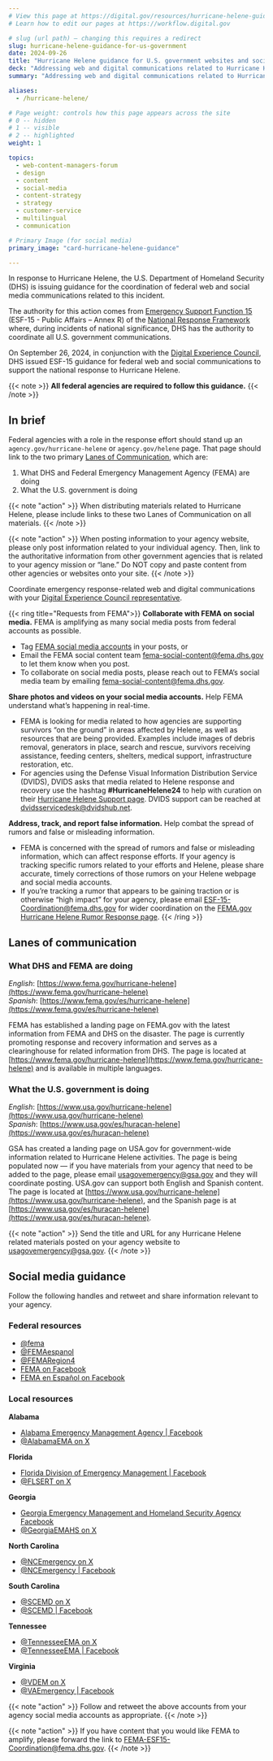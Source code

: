 ```yaml
---
# View this page at https://digital.gov/resources/hurricane-helene-guidance-for-us-government
# Learn how to edit our pages at https://workflow.digital.gov

# slug (url path) — changing this requires a redirect
slug: hurricane-helene-guidance-for-us-government
date: 2024-09-26
title: "Hurricane Helene guidance for U.S. government websites and social media"
deck: "Addressing web and digital communications related to Hurricane Helene"
summary: "Addressing web and digital communications related to Hurricane Helene"

aliases:
  - /hurricane-helene/

# Page weight: controls how this page appears across the site
# 0 -- hidden
# 1 -- visible
# 2 -- highlighted
weight: 1

topics:
  - web-content-managers-forum
  - design
  - content
  - social-media
  - content-strategy
  - strategy
  - customer-service
  - multilingual
  - communication

# Primary Image (for social media)
primary_image: "card-hurricane-helene-guidance"

---
```


In response to Hurricane Helene, the U.S. Department of Homeland Security (DHS) is issuing guidance for the coordination of federal web and social media communications related to this incident.

The authority for this action comes from [Emergency Support Function 15](https://www.fema.gov/emergency-managers/national-preparedness/frameworks/response#esf) (ESF-15 - Public Affairs – Annex R) of the [National Response Framework](https://www.fema.gov/emergency-managers/national-preparedness/frameworks/response) where, during incidents of national significance, DHS has the authority to coordinate all U.S. government communications.

On September 26, 2024, in conjunction with the [Digital Experience Council](https://digital.gov/resources/an-introduction-to-the-digital-experience-council/), DHS issued ESF-15 guidance for federal web and social communications to support the national response to Hurricane Helene.

{{< note >}} **All federal agencies are required to follow this guidance.** {{< /note >}}

## In brief

Federal agencies with a role in the response effort should stand up an `agency.gov/hurricane-helene` or `agency.gov/helene` page. That page should link to the two primary [Lanes of Communication](#lanes-of-communication), which are:

1. What DHS and Federal Emergency Management Agency (FEMA) are doing
2. What the U.S. government is doing

{{< note "action" >}}
When distributing materials related to Hurricane Helene, please include links to these two Lanes of Communication on all materials.
{{< /note >}}

{{< note "action" >}}
When posting information to your agency website, please only post information related to your individual agency. Then, link to the authoritative information from other government agencies that is related to your agency mission or “lane.” Do NOT copy and paste content from other agencies or websites onto your site.
{{< /note >}}

Coordinate emergency response-related web and digital communications with your [Digital Experience Council representative](https://digital.gov/resources/an-introduction-to-the-digital-experience-council/#agency-members).

{{< ring title="Requests from FEMA">}}
**Collaborate with FEMA on social media.** FEMA is amplifying as many social media posts from federal accounts as possible.

- Tag [FEMA social media accounts](https://digital.gov/resources/hurricane-helene-guidance-for-us-government/#social-media-guidance) in your posts, or
- Email the FEMA social content team [fema-social-content@fema.dhs.gov](mailto:fema-social-content@fema.dhs.gov) to let them know when you post.
- To collaborate on social media posts, please reach out to FEMA’s social media team by emailing [fema-social-content@fema.dhs.gov](mailto:fema-social-content@fema.dhs.gov).

**Share photos and videos on your social media accounts.** Help FEMA understand what’s happening in real-time.

- FEMA is looking for media related to how agencies are supporting survivors “on the ground” in areas affected by Helene, as well as resources that are being provided. Examples include images of debris removal, generators in place, search and rescue, survivors receiving assistance, feeding centers, shelters, medical support, infrastructure restoration, etc.
- For agencies using the Defense Visual Information Distribution Service (DVIDS), DVIDS asks that media related to Helene response and recovery use the hashtag **#HurricaneHelene24** to help with curation on their [Hurricane Helene Support page](https://www.dvidshub.net/feature/HurricaneHelene24). DVIDS support can be reached at [dvidsservicedesk@dvidshub.net](mailto:dvidsservicedesk@dvidshub.net).

**Address, track, and report false information.** Help combat the spread of rumors and false or misleading information.

- FEMA is concerned with the spread of rumors and false or misleading information, which can affect response efforts. If your agency is tracking specific rumors related to your efforts and Helene, please share accurate, timely corrections of those rumors on your Helene webpage and social media accounts.
- If you’re tracking a rumor that appears to be gaining traction or is otherwise “high impact” for your agency, please email [ESF-15-Coordination@fema.dhs.gov](mailto:ESF-15-Coordination@fema.dhs.gov) for wider coordination on the [FEMA.gov Hurricane Helene Rumor Response page](https://www.fema.gov/disaster/current/hurricane-helene/rumor-response).
{{< /ring >}}

## Lanes of communication

### What DHS and FEMA are doing

*English*: [https://www.fema.gov/hurricane-helene](https://www.fema.gov/hurricane-helene)<br/>
*Spanish*: [https://www.fema.gov/es/hurricane-helene](https://www.fema.gov/es/hurricane-helene)

FEMA has established a landing page on FEMA.gov with the latest information from FEMA and DHS on the disaster. The page is currently promoting response and recovery information and serves as a clearinghouse for related information from DHS. The page is located at [https://www.fema.gov/hurricane-helene](https://www.fema.gov/hurricane-helene) and is available in multiple languages.

### What the U.S. government is doing

*English*: [https://www.usa.gov/hurricane-helene](https://www.usa.gov/hurricane-helene)<br />
*Spanish*: [https://www.usa.gov/es/huracan-helene](https://www.usa.gov/es/huracan-helene)

GSA has created a landing page on USA.gov for government-wide information related to Hurricane Helene activities. The page is being populated now — if you have materials from your agency that need to be added to the page, please email usagovemergency@gsa.gov and they will coordinate posting. USA.gov can support both English and Spanish content. The page is located at [https://www.usa.gov/hurricane-helene](https://www.usa.gov/hurricane-helene), and the Spanish page is at [https://www.usa.gov/es/huracan-helene](https://www.usa.gov/es/huracan-helene).

{{< note "action" >}}
Send the title and URL for any Hurricane Helene related materials posted on your agency website to usagovemergency@gsa.gov.
{{< /note >}}

## Social media guidance

Follow the following handles and retweet and share information relevant to your agency.

### Federal resources

* [@fema](https://twitter.com/fema)
* [@FEMAespanol](https://x.com/femaespanol)
* [@FEMARegion4](https://x.com/FEMAregion4)
* [FEMA on Facebook](https://www.facebook.com/FEMA/)
* [FEMA en Español on Facebook](https://www.facebook.com/FEMAespanol)

### Local resources

**Alabama**

* [Alabama Emergency Management Agency | Facebook](https://www.facebook.com/AlabamaEMA)
* [@AlabamaEMA on X](https://twitter.com/AlabamaEMA)

**Florida**

* [Florida Division of Emergency Management | Facebook](https://www.facebook.com/FDEM/)
* [@FLSERT on X](https://twitter.com/flsert)

**Georgia**

* [Georgia Emergency Management and Homeland Security Agency Facebook](https://www.facebook.com/GeorgiaEMAHS)
* [@GeorgiaEMAHS on X](https://twitter.com/GeorgiaEMAHS)

**North Carolina**

* [@NCEmergency on X](https://x.com/ncemergency)
* [@NCEmergency | Facebook](https://www.facebook.com/NCEmergency)

**South Carolina**

* [@SCEMD on X](https://x.com/SCEMD)
* [@SCEMD | Facebook](https://www.facebook.com/SCEMD)

**Tennessee**

* [@TennesseeEMA on X](https://x.com/tennesseeEMA)
* [@TennesseeEMA | Facebook](https://www.facebook.com/TennesseeEMA/)

**Virginia**

* [@VDEM on X](https://x.com/VDEM)
* [@VAEmergency | Facebook](https://www.facebook.com/VAemergency/)

{{< note "action" >}}
Follow and retweet the above accounts from your agency social media accounts as appropriate.
{{< /note >}}

{{< note "action" >}}
If you have content that you would like FEMA to amplify, please forward the link to FEMA-ESF15-Coordination@fema.dhs.gov.
{{< /note >}}
